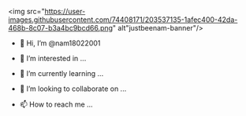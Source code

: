 <img src="https://user-images.githubusercontent.com/74408171/203537135-1afec400-42da-468b-8c07-b3a4bc9bcd66.png" alt"justbeenam-banner"/>
- 👋 Hi, I’m @nam18022001
- 👀 I’m interested in ...
- 🌱 I’m currently learning ...
- 💞️ I’m looking to collaborate on ...

- 📫 How to reach me ...

<!---
nam18022001/nam18022001 is a ✨ special ✨ repository because its `README.md` (this file) appears on your GitHub profile.
You can click the Preview link to take a look at your changes.
--->
